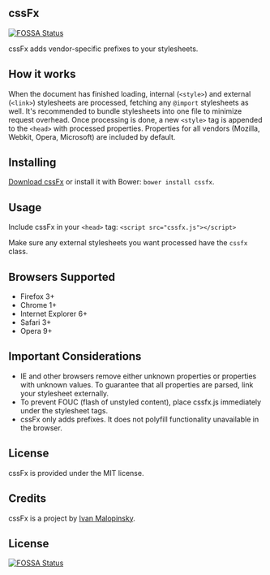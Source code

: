 cssFx
-----

[![FOSSA Status](https://app.fossa.io/api/projects/git%2Bgithub.com%2Fimsky%2FcssFx.svg?type=shield)](https://app.fossa.io/projects/git%2Bgithub.com%2Fimsky%2FcssFx?ref=badge_shield)

cssFx adds vendor-specific prefixes to your stylesheets.

How it works
------------

When the document has finished loading, internal (`<style>`) and external (`<link>`) stylesheets are processed, fetching any `@import` stylesheets as well. It's recommended to bundle stylesheets into one file to minimize request overhead. Once processing is done, a new `<style>` tag is appended to the `<head>` with processed properties. Properties for all vendors (Mozilla, Webkit, Opera, Microsoft) are included by default.

Installing
----------

[Download cssFx](https://github.com/imsky/cssFx/zipball/master) or install it with Bower: `bower install cssfx`.

Usage
-----

Include cssFx in your `<head>` tag: `<script src="cssfx.js"></script>`

Make sure any external stylesheets you want processed have the `cssfx` class.

Browsers Supported
------------------

  * Firefox 3+
  * Chrome 1+
  * Internet Explorer 6+
  * Safari 3+
  * Opera 9+

Important Considerations
------------------------

* IE and other browsers remove either unknown properties or properties with unknown values. To guarantee that all properties are parsed, link your stylesheet externally.
* To prevent FOUC (flash of unstyled content), place cssfx.js immediately under the stylesheet tags.
* cssFx only adds prefixes. It does not polyfill functionality unavailable in the browser.

License
-------

cssFx is provided under the MIT license.

Credits
-------

cssFx is a project by [Ivan Malopinsky](http://imsky.co).


## License
[![FOSSA Status](https://app.fossa.io/api/projects/git%2Bgithub.com%2Fimsky%2FcssFx.svg?type=large)](https://app.fossa.io/projects/git%2Bgithub.com%2Fimsky%2FcssFx?ref=badge_large)
